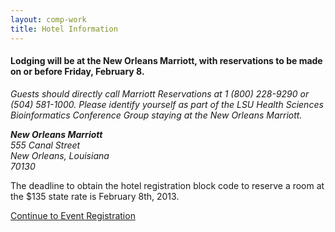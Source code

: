 ```yaml
---
layout: comp-work
title: Hotel Information
---
```


#### Lodging will be at the New Orleans Marriott, with reservations to be made on or before Friday, February 8.

*Guests should directly call Marriott Reservations at 1 (800) 228-9290 or (504) 581-1000. Please identify yourself as part of the LSU Health Sciences Bioinformatics Conference Group staying at the New Orleans Marriott.*


**_New Orleans Marriott_**<br>
*555 Canal Street*<br>
*New Orleans, Louisiana*<br>
*70130*

<div class="well">
  <p class="text-error">
    The deadline to obtain the hotel registration block code to reserve a room at the $135 state rate is February 8th, 2013.
  </p>
  <a href="example.com" class="btn btn-large btn-primary">
    Continue to Event Registration
  </a>
</div>